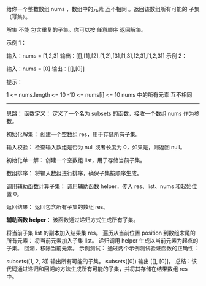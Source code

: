 给你一个整数数组 nums ，数组中的元素 互不相同 。返回该数组所有可能的
子集
（幂集）。

解集 不能 包含重复的子集。你可以按 任意顺序 返回解集。

 

示例 1：

输入：nums = [1,2,3]
输出：[[],[1],[2],[1,2],[3],[1,3],[2,3],[1,2,3]]
示例 2：

输入：nums = [0]
输出：[[],[0]]
 

提示：

1 <= nums.length <= 10
-10 <= nums[i] <= 10
nums 中的所有元素 互不相同


----

思路：
函数定义： 定义了一个名为 subsets 的函数，接收一个数组 nums 作为参数。

初始化解集： 创建一个空数组 res，用于存储所有子集。

输入校验： 检查输入数组是否为 null 或者长度为 0，如果是，则返回 null。

初始化单一解： 创建一个空数组 list，用于存储当前子集。

数组排序： 将输入数组进行排序，确保子集按顺序生成。

调用辅助函数计算子集： 调用辅助函数 helper，传入 res、list、nums 和起始位置 0。

返回结果： 返回包含所有子集的数组 res。

**辅助函数 helper**： 该函数通过递归方式生成所有子集。

将当前子集 list 的副本加入结果集 res。
遍历从当前位置 position 到数组末尾的所有元素：
将当前元素加入子集 list。
递归调用 helper 生成以当前元素为起点的子集。
回溯，移除当前元素。
示例测试： 通过两个示例测试验证函数的正确性：

subsets([1, 2, 3]) 输出所有可能的子集。
subsets([0]) 输出 [[], [0]]。
总结：该代码通过递归和回溯的方法生成所有可能的子集，并将其存储在结果数组 res 中。
